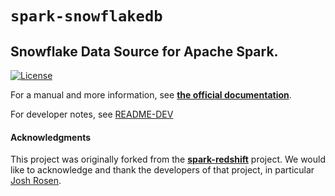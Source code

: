 # `spark-snowflakedb`

## Snowflake Data Source for Apache Spark.

[![License](http://img.shields.io/:license-Apache%202-red.svg)](http://www.apache.org/licenses/LICENSE-2.0.txt)


For a manual and more information, see 
**[the official documentation](https://docs.snowflake.net/manuals/user-guide/spark-connector.html)**.

For developer notes, see [README-DEV](README-DEV.md)

#### Acknowledgments

This project was originally forked from the 
**[spark-redshift](https://github.com/databricks/spark-redshift)** project.
We would like to acknowledge and thank the developers of that project, 
in particular [Josh Rosen](https://github.com/JoshRosen).
